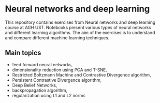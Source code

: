# Neural networks and deep learning
This repository contains exercises from Neural networks and deep learning course at AGH UST. 
Notebooks present various types of neural networks and different learning algorithms. The aim of the exercises is to understand and compare different machine learning techniques.

## Main topics
- feed forward neural networks,
- dimensionality reduction using PCA and T-SNE,
- Restricted Boltzmann Machine and Contrastive Divergence algorithm,
- Persistent Contrastive Divergence algorithm,
- Deep Belief Networks,
- backpropagation algorithm,
- regularization using L1 and L2 norms
